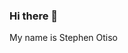### Hi there 👋
My name is Stephen Otiso
<!--
**tislo/tislo** is a ✨ _special_ ✨ repository because its `README.md` (this file) appears on your GitHub profile.

Here are some ideas to get you started:

- 🔭 I’m currently working on ...designing a web page
- 🌱 I’m currently learning ...computer programming
- 👯 I’m looking to collaborate on ...
- 🤔 I’m looking for help with ...
- 💬 Ask me about ...
- 📫 How to reach me: ...via my email otisostephen18@gmail.com
- 😄 Pronouns: ...he/him
- ⚡ Fun fact: ...i love web designing
-->
